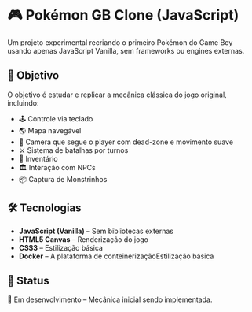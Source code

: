 # 🎮 Pokémon GB Clone (JavaScript)
<!-- [Play](https://jonascamargo.github.io/BrowserMon/) -->

Um projeto experimental recriando o primeiro Pokémon do Game Boy usando apenas JavaScript Vanilla, sem frameworks ou engines externas.

## 🎯 Objetivo  
O objetivo é estudar e replicar a mecânica clássica do jogo original, incluindo:  
- 🕹️ Controle via teclado 
- 🌎 Mapa navegável  
- 🎥 Camera que segue o player com dead-zone e movimento suave 
- ⚔️ Sistema de batalhas por turnos  
- 🎒 Inventário 
- 🏛️ Interação com NPCs  
- 📦 Captura de Monstrinhos  

## 🛠️ Tecnologias  
- **JavaScript (Vanilla)** – Sem bibliotecas externas  
- **HTML5 Canvas** – Renderização do jogo  
- **CSS3** – Estilização básica  
- **Docker** – A plataforma de conteinerizaçãoEstilização básica  

## 🚀 Status  
🚧 Em desenvolvimento – Mecânica inicial sendo implementada.  

